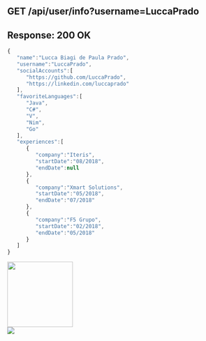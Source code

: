 ## GET /api/user/info?username=LuccaPrado
## Response: 200 OK
```js
{
   "name":"Lucca Biagi de Paula Prado",
   "username":"LuccaPrado",
   "socialAccounts":[
      "https://github.com/LuccaPrado",
      "https://linkedin.com/luccaprado"
   ],
   "favoriteLanguages":[
      "Java",
      "C#",
      "V",
      "Nim",
      "Go"
   ],
   "experiences":[
      {
         "company":"Iteris",
         "startDate":"08/2018",
         "endDate":null
      },
      {
         "company":"Xmart Solutions",
         "startDate":"05/2018",
         "endDate":"07/2018"
      },
      {
         "company":"F5 Grupo",
         "startDate":"02/2018",
         "endDate":"05/2018"
      }
   ]
}
```

<!--
**LuccaPrado/LuccaPrado** is a ✨ _special_ ✨ repository because its `README.md` (this file) appears on your GitHub profile.

Here are some ideas to get you started:

- 🔭 I’m currently working on ...
- 🌱 I’m currently learning ...
- 👯 I’m looking to collaborate on ...
- 🤔 I’m looking for help with ...
- 💬 Ask me about ...
- 📫 How to reach me: ...
- 😄 Pronouns: ...
- ⚡ Fun fact: ...

-->
<div>
  <a href="https://github.com/LuccaPrado">
  <img height="150em" src="https://github-readme-stats.vercel.app/api?username=LuccaPrado&show_icons=true&theme=dark&include_all_commits=true&count_private=true"/>
 
</div>
  
<div> 
  <a href="https://www.linkedin.com/in/luccaprado/" target="_blank"><img src="https://img.shields.io/badge/-LinkedIn-%230077B5?style=for-the-badge&logo=linkedin&logoColor=white" target="_blank"></a> 
 
  <!-- ![Snake animation](https://github.com/rafaballerini/rafaballerini/blob/output/github-contribution-grid-snake.svg) 
</div>
-->
